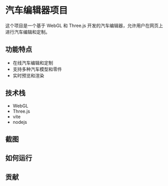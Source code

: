 

# 汽车编辑器项目

这个项目是一个基于 WebGL 和 Three.js 开发的汽车编辑器，允许用户在网页上进行汽车编辑和定制。

## 功能特点

- 在线汽车编辑和定制
- 支持多种汽车模型和零件
- 实时预览和渲染

## 技术栈

- WebGL
- Three.js
- vite
- nodejs

## 截图


## 如何运行



## 贡献

